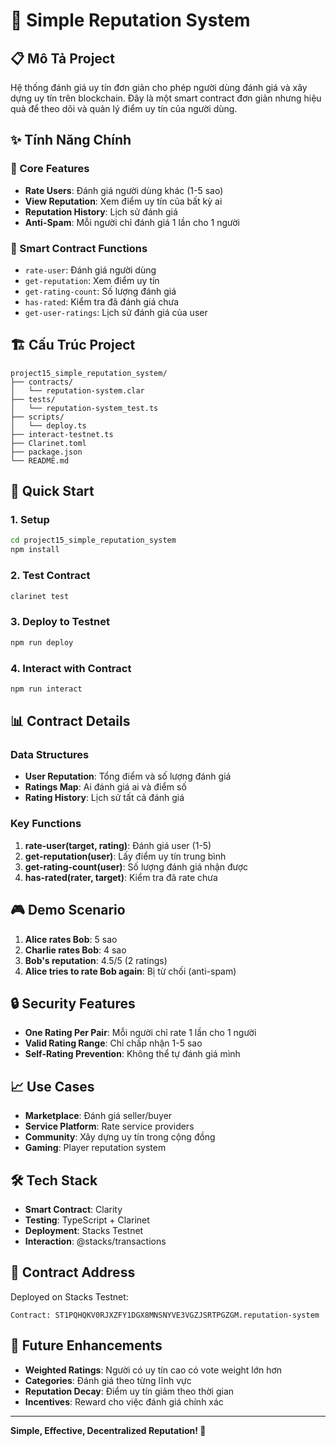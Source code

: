 # 🌟 Simple Reputation System

## 📋 Mô Tả Project

Hệ thống đánh giá uy tín đơn giản cho phép người dùng đánh giá và xây dựng uy tín trên blockchain. Đây là một smart contract đơn giản nhưng hiệu quả để theo dõi và quản lý điểm uy tín của người dùng.

## ✨ Tính Năng Chính

### 🎯 Core Features
- **Rate Users**: Đánh giá người dùng khác (1-5 sao)
- **View Reputation**: Xem điểm uy tín của bất kỳ ai
- **Reputation History**: Lịch sử đánh giá
- **Anti-Spam**: Mỗi người chỉ đánh giá 1 lần cho 1 người

### 🔧 Smart Contract Functions
- `rate-user`: Đánh giá người dùng
- `get-reputation`: Xem điểm uy tín
- `get-rating-count`: Số lượng đánh giá
- `has-rated`: Kiểm tra đã đánh giá chưa
- `get-user-ratings`: Lịch sử đánh giá của user

## 🏗️ Cấu Trúc Project

```
project15_simple_reputation_system/
├── contracts/
│   └── reputation-system.clar
├── tests/
│   └── reputation-system_test.ts
├── scripts/
│   └── deploy.ts
├── interact-testnet.ts
├── Clarinet.toml
├── package.json
└── README.md
```

## 🚀 Quick Start

### 1. Setup
```bash
cd project15_simple_reputation_system
npm install
```

### 2. Test Contract
```bash
clarinet test
```

### 3. Deploy to Testnet
```bash
npm run deploy
```

### 4. Interact with Contract
```bash
npm run interact
```

## 📊 Contract Details

### Data Structures
- **User Reputation**: Tổng điểm và số lượng đánh giá
- **Ratings Map**: Ai đánh giá ai và điểm số
- **Rating History**: Lịch sử tất cả đánh giá

### Key Functions
1. **rate-user(target, rating)**: Đánh giá user (1-5)
2. **get-reputation(user)**: Lấy điểm uy tín trung bình
3. **get-rating-count(user)**: Số lượng đánh giá nhận được
4. **has-rated(rater, target)**: Kiểm tra đã rate chưa

## 🎮 Demo Scenario

1. **Alice rates Bob**: 5 sao
2. **Charlie rates Bob**: 4 sao  
3. **Bob's reputation**: 4.5/5 (2 ratings)
4. **Alice tries to rate Bob again**: Bị từ chối (anti-spam)

## 🔒 Security Features

- **One Rating Per Pair**: Mỗi người chỉ rate 1 lần cho 1 người
- **Valid Rating Range**: Chỉ chấp nhận 1-5 sao
- **Self-Rating Prevention**: Không thể tự đánh giá mình

## 📈 Use Cases

- **Marketplace**: Đánh giá seller/buyer
- **Service Platform**: Rate service providers
- **Community**: Xây dựng uy tín trong cộng đồng
- **Gaming**: Player reputation system

## 🛠️ Tech Stack

- **Smart Contract**: Clarity
- **Testing**: TypeScript + Clarinet
- **Deployment**: Stacks Testnet
- **Interaction**: @stacks/transactions

## 📝 Contract Address

Deployed on Stacks Testnet:
```
Contract: ST1PQHQKV0RJXZFY1DGX8MNSNYVE3VGZJSRTPGZGM.reputation-system
```

## 🎯 Future Enhancements

- **Weighted Ratings**: Người có uy tín cao có vote weight lớn hơn
- **Categories**: Đánh giá theo từng lĩnh vực
- **Reputation Decay**: Điểm uy tín giảm theo thời gian
- **Incentives**: Reward cho việc đánh giá chính xác

---

**Simple, Effective, Decentralized Reputation! 🌟**
